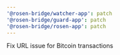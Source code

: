 ```yaml
---
'@rosen-bridge/watcher-app': patch
'@rosen-bridge/guard-app': patch
'@rosen-bridge/rosen-app': patch
---
```


Fix URL issue for Bitcoin transactions
